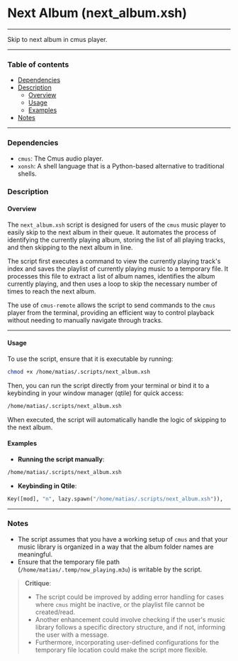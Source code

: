 # Next Album (next_album.xsh)

---

Skip to next album in cmus player.

---

### Table of contents

- [Dependencies](#dependencies)
- [Description](#description)
    - [Overview](#overview)
    - [Usage](#usage)
    - [Examples](#examples)
- [Notes](#notes)

---

<a name="dependencies" />

### Dependencies

- `cmus`: The Cmus audio player.
- `xonsh`: A shell language that is a Python-based alternative to traditional shells.

<a name="description" />

### Description

<a name="overview" />

#### Overview

The `next_album.xsh` script is designed for users of the `cmus` music player to easily skip to the next album in their queue. It automates the process of identifying the currently playing album, storing the list of all playing tracks, and then skipping to the next album in line.

The script first executes a command to view the currently playing track's index and saves the playlist of currently playing music to a temporary file. It processes this file to extract a list of album names, identifies the album currently playing, and then uses a loop to skip the necessary number of times to reach the next album.

The use of `cmus-remote` allows the script to send commands to the `cmus` player from the terminal, providing an efficient way to control playback without needing to manually navigate through tracks.

---

<a name="usage" />

#### Usage

To use the script, ensure that it is executable by running:

```bash
chmod +x /home/matias/.scripts/next_album.xsh
```

Then, you can run the script directly from your terminal or bind it to a keybinding in your window manager (qtile) for quick access:

```bash
/home/matias/.scripts/next_album.xsh
```

When executed, the script will automatically handle the logic of skipping to the next album.

<a name="examples" />

#### Examples

- **Running the script manually**:
```bash
/home/matias/.scripts/next_album.xsh
```

- **Keybinding in Qtile**:
```python
Key([mod], "n", lazy.spawn("/home/matias/.scripts/next_album.xsh")),
```

---

<a name="notes" />

### Notes

- The script assumes that you have a working setup of `cmus` and that your music library is organized in a way that the album folder names are meaningful.
- Ensure that the temporary file path (`/home/matias/.temp/now_playing.m3u`) is writable by the script.

> **Critique**: 
> 
> - The script could be improved by adding error handling for cases where `cmus` might be inactive, or the playlist file cannot be created/read. 
> - Another enhancement could involve checking if the user's music library follows a specific directory structure, and if not, informing the user with a message. 
> - Furthermore, incorporating user-defined configurations for the temporary file location could make the script more flexible.